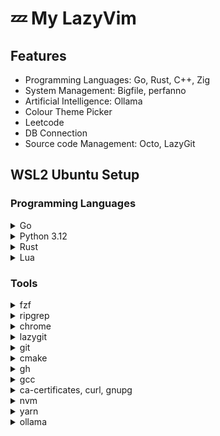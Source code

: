 # 💤 My LazyVim

## Features

- Programming Languages: Go, Rust, C++, Zig
- System Management: Bigfile, perfanno
- Artificial Intelligence: Ollama
- Colour Theme Picker
- Leetcode
- DB Connection
- Source code Management: Octo, LazyGit

## WSL2 Ubuntu Setup

### Programming Languages

<details>
<summary>Go</summary>
<li>
    <a href="https://go.dev/dl/">Go Download Page</a>
</li>
</details>

<details>
<summary>Python 3.12</summary>
<pre>
// Install Python
$ apt update && apt upgrade -y
$ apt install software-properties-common -y
$ add-apt-repository ppa:deadsnakes/ppa
$ apt update
$ apt install python3.12

// Install pip
$ curl -sS https://bootstrap.pypa.io/get-pip.py | python3.12
</pre>
</details>

<details>
<summary>Rust</summary>
<pre>$ curl --proto '=https' --tlsv1.2 -sSf https://sh.rustup.rs | sh</pre>
</details>

<details>
<summary>Lua</summary>
<li>
    Download LuaBinaries: <a href="https://sourceforge.net/projects/luabinaries/">LuaBinaries Download Page</a>
</li>
<li> 
    Download Lua: <a href="https://lua.org/download.html">Lua Download Page</a>
</li>
<li>
    Download LuaJit: <a href="http://luajit.org/download.html">LuaJit Download Page</a>
</li>
<li>Install Dependencies
<pre>$ sudo apt install build-essential libreadline-dev unzip libssl-dev</pre>
</li>
<li>Install Lua
<pre>
$ cd $lua_folder
$ make
$ sudo make install
</pre>
</li>
<li> Install LuaJit
<pre>
$ tar zxf LuaJIT-2.1.0-beta2.tar.gz 
$ cd LuaJIT-2.1.0-beta2
$ make
$ make install
</pre>
</li>
<li> Install LuaRocks
<pre>$ sudo apt install luarocks</pre>
  </li>
</details>

### Tools


<details>
<summary>fzf</summary>
<pre>$ sudo apt install fzf</pre>
</details>

<details>
<summary>ripgrep</summary>
<pre>$ sudo apt install ripgrep</pre>
</details>


<details>
<summary>chrome</summary>
<pre>
<code lang="bash">

$ curl -O https://packages.cloud.google.com/apt/doc/apt-key.gpg && sudo apt-key add apt-key.gpg
$ sudo sh -c 'echo "deb [arch=amd64] http://dl.google.com/linux/chrome/deb/ stable main" >> /etc/apt/sources.list.d/google.list' 

$ sudo apt-get update
$ sudo apt-get install google-chrome-stable
</code>
</pre>
</details>

<details>
<summary>lazygit</summary>
<li>
Lazygit: <a href="https://sourceforge.net/projects/lazygit.mirror/">Lazygit Download Page</a>
</li>
</details>

<details>
<summary>git</summary>
<li>
git: <a href="https://git-scm.com/download/win">git Download Page</a>
</li>
</details>

<details>
<summary>cmake</summary>
<li>
cmake: <a href="https://cmake.org/download/">cmake Download Page</a>
</li>
</details>

<details>
<summary>gh</summary>
<pre>$ (type -p wget >/dev/null || (sudo apt update && sudo apt-get install wget -y)) \
&& sudo mkdir -p -m 755 /etc/apt/keyrings \
&& wget -qO- https://cli.github.com/packages/githubcli-archive-keyring.gpg | sudo tee /etc/apt/keyrings/githubcli-archive-keyring.gpg > /dev/null \
&& sudo chmod go+r /etc/apt/keyrings/githubcli-archive-keyring.gpg \
&& echo "deb [arch=$(dpkg --print-architecture) signed-by=/etc/apt/keyrings/githubcli-archive-keyring.gpg] https://cli.github.com/packages stable main" | sudo tee /etc/apt/sources.list.d/github-cli.list > /dev/null \
&& sudo apt update \
&& sudo apt install gh -y
</pre>
then use the following command to login:
<pre>$ gh auth login
</pre>
</details>

<details>
<summary>gcc</summary>
<pre>$ sudo apt install build-essential </pre>
</details>

<details>
<summary>ca-certificates, curl, gnupg</summary>
<pre>$ sudo apt install -y ca-certificates curl gnupg</pre>
</details>


<details>
<summary>nvm</summary>
Install `nvm` package manager & node.js:
<pre>
$ curl -o- https://raw.githubusercontent.com/nvm-sh/nvm/v0.40.0/install.sh | bash
$ nvm install 21
</pre>
</details>

<details>
<summary>yarn</summary>
<pre>$ npm install --global yarn</pre>
</details>

<details>
<summary>ollama</summary>
<pre>$ curl -fsSL https://ollama.com/install.sh | sh</pre>
</details>



